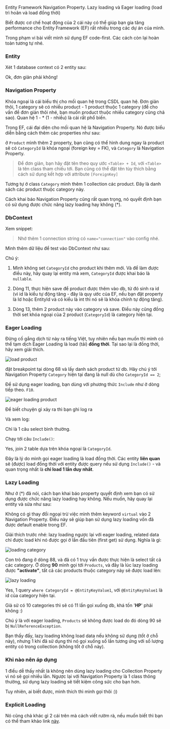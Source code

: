 Entity Framework Navigation Property. Lazy loading và Eager loading (load trì hoãn và load đồng thời)

Biết được cơ chế hoạt động của 2 cái này có thể giúp bạn gia tăng performance cho Entity Framework (EF) rất nhiều trong các dự án của mình.

Trong phạm vi bài viết mình sử dụng EF code-first. Các cách còn lại hoàn toàn tương tự nhé.

### Entity

Xét 1 database context có 2 entity sau:

<script src="https://gist.github.com/oclockvn/730964da767b7be0a164cd0023ecbc2e.js"></script>

Ok, đơn giản phải không!

### Navigation Property

Khóa ngoại là cái biểu thị cho mối quan hệ trong CSDL quan hệ. Đơn giản thôi, 1 category sẽ có nhiều product - 1 product thuộc 1 category (để cho vấn đề đơn giản thôi nhé, bạn muốn product thuộc nhiều category cũng chả sao). Quan hệ 1 - * (1 - nhiều) là cái rất phổ biến.

Trong EF, cái đại diện cho mối quan hệ là Navigation Property. Nó được biểu diễn bằng cách thêm các properties như sau:

<script src="https://gist.github.com/oclockvn/9b66de54a560c4cd203aba1c188f33c8.js"></script>

ở `Product` mình thêm 2 property, bạn cũng có thể hình dung ngay là product sẽ có `CategoryId` là khóa ngoại (foreign key = FK), và `Category` là Navigation Property.

> Để đơn giản, bạn hãy đặt tên theo quy ước `<Table> + Id`, với `<Table>` là tên class tham chiếu tới. Bạn cũng có thể đặt tên tùy thích bằng cách sử dụng kết hợp với attribute `[ForeignKey]`

Tương tự ở class `Category` mình thêm 1 collection các product. Đây là danh sách các product thuộc category này.

Cách khai báo Navigation Property cũng rất quan trọng, nó quyết định bạn có sử dụng được chức năng lazy loading hay không (*).

### DbContext

Xem snippet:

<script src="https://gist.github.com/oclockvn/b50aae17885ad1d6ecc7f9e238e1f8fd.js"></script>

> Nhớ thêm 1 connection string có `name="connection"` vào config nhé.

Mình thêm dữ liệu để test vào DbContext như sau:

<script src="https://gist.github.com/oclockvn/70f706b2e27adffffd1a353ca1fd8ccb.js"></script>

Chú ý:

1. Mình không set `CategoryId` cho product khi thêm mới. Và để làm được điều này, hãy quay lại entity mà xem, `CategoryId` được khai báo là `nullable`.

2. Dòng 11, thực hiện save để product được thêm vào db, từ đó sinh ra id (vì id là kiểu tự động tăng - đây là quy ước của EF, nếu bạn đặt property là Id hoặc EntityId và có kiểu là int thì nó sẽ là khóa chính tự động tăng).

3. Dòng 13, thêm 2 product này vào category và save. Điều này cũng đồng thời set khóa ngoại của 2 product (`CategoryId`) là category hiện tại.

### Eager Loading

Đừng cố gắng dịch từ này ra tiếng Việt, tuy nhiên nếu bạn muốn thì mình có thể tạm dịch Eager Loading là load (tải) **đồng thời**. Tại sao lại là đồng thời, hãy xem giải thích.

![load product](https://lh3.googleusercontent.com/W4ZW8CH0C0lDVM2nDmx3pcQG_7FB7rLlpi6nEt38jqc5n2zL4oHlmiuM6eeQU9L6NqJjQtIR2IkTMJCbUkaKgI6EyM-feBmNsV2vY5mgijMnY__GxaR1ya5aGUgD7vg4R04e8G6rqnC6YdKd-IYSbHZnzPlzrGQt-vG17-lZsThitjEA8CQoE9-qTOFnDbA0ZCJNqMlrsL04NsZZw4Zxy4DuuQxaY3SmduRbyDf9lzefIbw71vekx2Ej6-d1DU9aGjaaD3H80p1gnRg3I2ea_42qwdYzFuv2blYlHteEaWqbOSDQzAvpd4qx1ui98sZerxaeQN76qldXQLAr1JA1x2b4inSXWcshn3D2-Y2YVPyTHt7f4DEyPbmQmHKoPxIIsXQamKSvgYdya1IQUBXfC0x8E_MXx38szre5rpBjGqOf7yj4coxT122nEUczfsaCQfDoDP9vhGg8f1GN19bSS9m167FyBaqD4RUTGq6Q7Bo6XPduvhyAdtlFN06Mwn4AEOhJgBTj4R4qFGNr9IoOiOrE7U1f8T3vuyy8JmnCSTWd-MF8D_-l4p-mE6v4Xr6di68RNhakeyi3IrkRkczycETqt3GugzprW4vbUJs=w734-h434-no)

đặt breakpoint tại dòng 68 và lấy danh sách product từ db. Hãy chú ý tới Navigation Property `Category` hiện tại đang là null dù cho `CategoryId == 2`;

Để sử dụng eager loading, bạn dùng với phương thức `Include` như ở dòng tiếp theo. `F10`.

![eager loading product](https://lh3.googleusercontent.com/MKqAVvG5jReakYJkmc9d0LAikRivJd77QQg-RmJeF0Ss6UmOddts-LCy5l82yUnaiTlh2AQdkW2LWRgs7HkXK0z1iXYf0GjxyOnuXZIn9SG-rx0KN1yDLQ39KZjsPi6HdBiIZCArlkVzYP345gIDsIKoqWxiUTRonFiijz0b2hNmTGMUTq7ABI1OAJcME669PF5Fubpo2VVzpm-B_8fDsXVkxpN299aQOoxQKkYE9Udg1nGXSfY5LdgeDI33nhwWCyeU2NF5o25sl22JpEPIy4zMf58JtJL7UAN593GgQlb50pVa8OAyRcxStt47vlPnZZlt4CtQQEFhJMpeDPeY9L4h4lLk3YY39wv8sQaDlFSTz4w0NNjHzPjkMf7ZWggECb3uwOof6HWFNqbsjEhhzkw2w1QSCQo9eLBq7pPtaqe427-pbHPlfBjOn-7tFyv40cNQ_hnayIid576YzA6Q05497CXE8TwLHBcWLDf_I-P5vWVrO3j24Tp_rIWCjPp8k-bOrSaG1pbNmfyPyMrOf9zvPTKgcbwOTFEIzJ4GxutXtXm7a4wEmfU5RJZJaw4pSG50ZV4SSxE6eqQIpXw3NiEcQqRr6NXZjyJ24NI=w728-h379-no)

Để biết chuyện gì xảy ra thì bạn ghi log ra

<script src="https://gist.github.com/oclockvn/9b48204e96c96d50da5c5cd7c87edc37.js"></script>

Và xem log:

<script src="https://gist.github.com/oclockvn/e635b0088841aea8270959970b4f8792.js"></script>

Chỉ là 1 câu select bình thường.

Chạy tới câu `Include()`:

<script src="https://gist.github.com/oclockvn/6816ef6d6e4abd5bb9bb54c9715b34b3.js"></script>

Yes, join 2 table dựa trên khóa ngoại là `CategoryId`.

Đây là lý do mình gọi eager loading là load đồng thời. Các entity **liên quan** sẽ (được) load đồng thời với entity được query nếu sử dụng `Include()` - và quan trọng nhất là **chỉ load 1 lần duy nhất**.

### Lazy Loading

Như ở (*) đã nói, cách bạn khai báo property quyết định xem bạn có sử dụng được chức năng lazy loading hay không. Nếu muốn, hãy quay lại entity và sửa như sau:

<script src="https://gist.github.com/oclockvn/407619297d31b95415e834a23d8d3cc6.js"></script>

Không có gì thay đổi ngoại trừ việc mình thêm keyword `virtual` vào 2 Navigation Property. Điều này sẽ giúp bạn sử dụng lazy loading vốn đã được default enable trong EF.

Giải thích trước nhé: lazy loading ngược lại với eager loading, related data chỉ được load khi nó được gọi ở lần đầu tiên (first get) sử dụng. Nghĩa là gì:

![loading category](https://lh3.googleusercontent.com/PF2ikyAZcpo11SU3AflADarxFJ_8MOfedcP3BDacPcOV5cMqNO3IIJ1PS8nwnF0TuBwnSLra9aKlshlZl-Oq7gYmW-bvAv5Yj8WQzsncJ56hwIyV32QtCpWH8NC1BUKtMOJiq6Du2zy9E9UUndH2T4A5sviua1YpsTYVbyb4kNyAOYuwUy1j3MDxOCdYNbx-LiMOCP3TV5kdR32Qf7_KXzYHrGYgjpBa1C-aD75QHTJIiB2_Zt45cYnPuBEaMGo09XnxZxbOE7QvP4jmoDZbXQhevopMfkn9MFo7_jXs7mr6ztqprsekPf7VXwWgkUQP8L3RZDCwo8R7DOeuKNTpT4CYbIdiV5JQkGbp0fTh2goVQgo_Ini8mFgzBsV75Vd_5FApyzgMWLEghrmDKp0MW31GB_lfmis5TMt8O28VV4v95gYOutA0mhkua_QGvYfXQJkm8Tusqzb0ZMpTqqUt8gioKH9OlmcDl70jcvJbJZyCYvnuiKLAYjlcfoNHl-OF3SyB3pBNyE87HmzV0KE3zey-7a8Q_G4UChToj97jJF-SXgllA95ddlz-mrSgwULAGhKR4ZUXLsaJAvrllumDZX7qnpE_0ZLoBqu9RbY=w800-h526-no)

Con trỏ đang ở dòng 88, và đã có 1 truy vấn được thực hiện là select tất cả các category. Ở dòng **90** mình gọi tới `Products`, và đây là lúc lazy loading được **"activate"**, tất cả các products thuộc category này sẽ được load lên:

![lazy loading](https://lh3.googleusercontent.com/onZXygPsUvs5HP3p5GaM5-Qk-d_esbomFuDUDPFTTTEwOJ-TK0aIT3OpNDd0lakbeXLu3-hLniG3_ZL0Z1k9F0gNYohcvhZjGvl3cQvDxQkzAhO95Os7xCc7GFzNruPrm2ATLH1zz5JOmu7ZRNnelkKY4Xhcxs3wb1qzEkgmDgyD5cK9xuR49VtcbR4-NAevY43-LH1UlJHfnEv7JXzOLFaROa-a2imcF4_2mVZ-K5EheFHkgD57DKXn-3sb7YU5BJA21MowFi24yb7AIH1NzlU-KgWQdYCFTDtzxNluYvDgC4Zj8VDdiV0hyaXGN30W2jSRh9pqycrqVQP4Mjp7pjEHpHp3J8dosqnv6g6hFFNo0rtYh0syti-oIjtqLivsLG0gxriteOu_s7Sf1baWIbKGi-XCJbyEIp3IUU0_4NJsjyxAlocBuRfbuRtW10LrxjgZFMt6zRVkCUWkPUbaXNexDJV_urkP2XKajK74-twG1o1NadpD0q_7l5aNtkMJK1jbnpBaae9B-9fXG0CIVJLk010HhjKun0Y8pe6C4vk0NcoOZ7k6E4O4du99Twqq_US5eHjvAO-_fYpZ-xaqE1eyNizToK-sOWEEgxxUa3A3km78H4jeCDBzeGic-oW1faD2GFCZKMsCLEolZBI60Inf-siiHOR_=w856-h509-no)

Yes, 1 query `where CategoryId = @EntityKeyValue1`, với `@EntityKeyValue1` là id của category hiện tại.

Giả sử có 10 categories thì sẽ có 11 lần gọi xuống db, khá tốn '**HP**' phải không :)

Chú ý là với eager loading, `Products` sẽ không được load do đó dòng 90 sẽ bị `NullReferenceException`.

Bạn thấy đấy, lazy loading không load data nếu không sử dụng (tốt ở chỗ này), nhưng 1 khi đã sử dụng thì nó gọi xuống số lần tương ứng với số lượng entity có trong collection (không tốt ở chỗ này).

### Khi nào nên áp dụng

1 điều dễ thấy nhất là không nên dùng lazy loading cho Collection Property vì nó sẽ gọi nhiều lần. Ngược lại với Navigation Property là 1 class thông thường, sử dụng lazy loading sẽ tiết kiệm công sức cho bạn hơn.

Tuy nhiên, ai biết được, mình thích thì mình gọi thôi :))

### Explicit Loading

Nó cũng chả khác gì 2 cái trên mà cách viết rườm rà, nếu muốn biết thì bạn có thể tham khảo link [này](https://docs.microsoft.com/en-us/ef/core/querying/related-data).